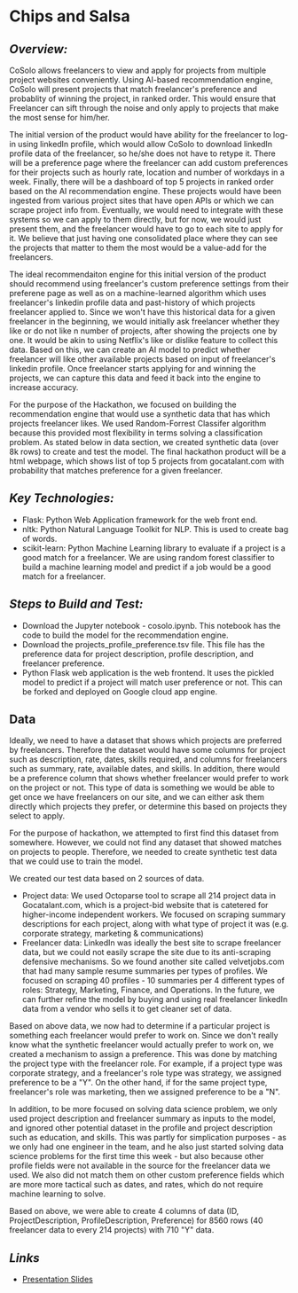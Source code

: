 Chips and Salsa
===================================================
*Overview:*
-----------
CoSolo allows freelancers to view and apply for projects from multiple project websites conveniently.  Using AI-based recommendation engine, CoSolo will present projects that match freelancer's preference and probablity of winning the project, in ranked order.  This would ensure that Freelancer can sift through the noise and only apply to projects that make the most sense for him/her. 

The initial version of the product would have ability for the freelancer to log-in using linkedIn profile, which would allow CoSolo to download linkedIn profile data of the freelancer, so he/she does not have to retype it.  There will be a preference page where the freelancer can add custom preferences for their projects such as hourly rate, location and number of workdays in a week.  Finally, there will be a dashboard of top 5 projects in ranked order based on the AI recommendation engine. These projects would have been ingested from various project sites that have open APIs or which we can scrape project info from.  Eventually, we would need to integrate with these systems so we can apply to them directly, but for now, we would just present them, and the freelancer would have to go to each site to apply for it.  We believe that just having one consolidated place where they can see the projects that matter to them the most would be a value-add for the freelancers. 

The ideal recommendaiton engine for this initial version of the product should recommend using freelancer's custom preference settings from their preferene page as well as on a machine-learned algorithm which uses freelancer's linkedin profile data and past-history of which projects freelancer applied to.  Since we won't have this historical data for a given freelancer in the beginning, we would initially ask freelancer whether they like or do not like n number of projects, after showing the projects one by one.  It would be akin to using Netflix's like or dislike feature to collect this data. Based on this, we can create an AI model to predict whether freelancer will like other available projects based on input of freelancer's linkedin profile. Once freelancer starts applying for and winning the projects, we can capture this data and feed it back into the engine to increase accuracy. 

For the purpose of the Hackathon, we focused on building the recommendation engine that would use a synthetic data that has which projects freelancer likes. We used Random-Forrest Classifer algorithm because this provided most flexibility in terms solving a classification problem.  As stated below in data section, we created synthetic data (over 8k rows) to create and test the model.  The final hackathon product will be a html webpage, which shows list of top 5 projects from gocatalant.com with probability that matches preference for a given freelancer.  

*Key Technologies:*
-------------------
* Flask: Python Web Application framework for the web front end.
* nltk:  Python Natural Language Toolkit for NLP. This is used to create bag of words.
* scikit-learn: Python Machine Learning library to evaluate if a project is a good match for a freelancer. We are using random forest classifier to build a machine learning model and predict if a job would be a good match for a freelancer. 

*Steps to Build and Test:*
--------------------------
- Download the Jupyter notebook - cosolo.ipynb. This notebook has the code to build the model for the recommendation engine. 
- Download the projects_profile_preference.tsv file. This file has the preference data for project description, profile description, and freelancer preference.
- Python Flask web application is the web frontend. It uses the pickled model to predict if a project will match user preference or not. This can be forked and deployed on Google cloud app engine. 

Data
-------------------
Ideally, we need to have a dataset that shows which projects are preferred by freelancers. Therefore the dataset would have some columns for project such as description, rate, dates, skills required, and columns for freelancers such as summary, rate, available dates, and skills.  In addition, there would be a preference column that shows whether freelancer would prefer to work on the project or not.  This type of data is something we would be able to get once we have freelancers on our site, and we can either ask them directly which projects they prefer, or determine this based on projects they select to apply.  

For the purpose of hackathon, we attempted to first find this dataset from somewhere.  However, we could not find any dataset that showed matches on projects to people. Therefore, we needed to create synthetic test data that we could use to train the model. 

We created our test data based on 2 sources of data. 
* Project data: We used Octoparse tool to scrape all 214 project data in Gocatalant.com, which is a project-bid website that is catetered for higher-income independent workers. We focused on scraping summary descriptions for each project, along with what type of project it was (e.g. corporate strategy, marketing & communications)
* Freelancer data: LinkedIn was ideally the best site to scrape freelancer data, but we could not easily scrape the site due to its anti-scraping defensive mechanisms.  So we found another site called velvetjobs.com that had many sample resume summaries per types of profiles. We focused on scraping 40 profiles - 10 summaries per 4 different types of roles: Strategy, Marketing, Finance, and Operations. In the future, we can further refine the model by buying and using real freelancer linkedIn data from a vendor who sells it to get cleaner set of data.  

Based on above data, we now had to determine if a particular project is something each freelancer would prefer to work on.  Since we don't really know what the synthetic freelancer would actually prefer to work on, we created a mechanism to assign a preference. This was done by matching the project type with the freelancer role.  For example, if a project type was corporate strategy, and a freelancer's role type was strategy, we assigned preference to be a "Y". On the other hand, if for the same project type, freelancer's role was marketing, then we assigned preference to be a "N".  

In addition, to be more focused on solving data science problem, we only used project description and freelancer summary as inputs to the model, and ignored other potential dataset in the profile and project description such as education, and skills.  This was partly for simplication purposes - as we only had one engineer in the team, and he also just started solving data science problems for the first time this week - but also because other profile fields were not available in the source for the freelancer data we used.  We also did not match them on other custom preference fields which are more more tactical such as dates, and rates, which do not require machine learning to solve. 

Based on above, we were able to create 4 columns of data (ID, ProjectDescription, ProfileDescription, Preference) for 8560 rows (40 freelancer data to every 214 projects) with 710 "Y" data.  

*Links*
-------
* [Presentation Slides](https://docs.google.com/presentation/d/1rlVuMV4E9SthtEQv27bzqupcE1qnvYFdn-uYr8_CrcQ)
